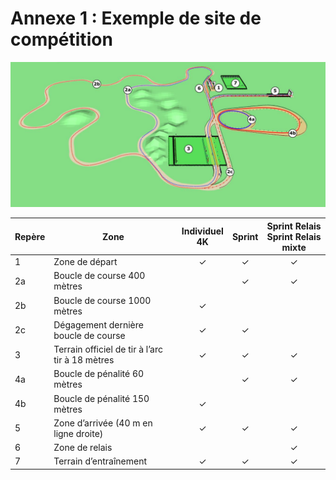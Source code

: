 # Annexe 1 : Exemple de site de compétition

![](./assets/Reglements_Sportifs_Arbitrage_Fevrier_2022_Page_335_Image_0003.png)

| Repère | Zone                                            | Individuel<br />4K | Sprint | Sprint Relais<br />Sprint Relais mixte |
| ------ | ----------------------------------------------- | :----------------: | :----: | :------------------------------------: |
| 1      | Zone de départ                                  |         ✓          |   ✓    |                   ✓                    |
| 2a     | Boucle de course 400 mètres                     |                    |   ✓    |                   ✓                    |
| 2b     | Boucle de course 1000 mètres                    |         ✓          |        |                                        |
| 2c     | Dégagement dernière boucle de course            |         ✓          |   ✓    |                                        |
| 3      | Terrain officiel de tir à l’arc tir à 18 mètres |         ✓          |   ✓    |                   ✓                    |
| 4a     | Boucle de pénalité 60 mètres                    |                    |   ✓    |                   ✓                    |
| 4b     | Boucle de pénalité 150 mètres                   |         ✓          |        |                                        |
| 5      | Zone d’arrivée (40 m en ligne droite)           |         ✓          |   ✓    |                   ✓                    |
| 6      | Zone de relais                                  |                    |        |                   ✓                    |
| 7      | Terrain d’entraînement                          |         ✓          |   ✓    |                   ✓                    |
